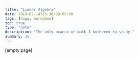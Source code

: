 ```yaml
---
title: "Linear Algebra"
date: 2019-02-14T15:36:09-06:00
tags: [hugo, markdown]
toc: true
type: "note"
description: "The only branch of math I bothered to study."
summary: 35
---
```


[empty page]